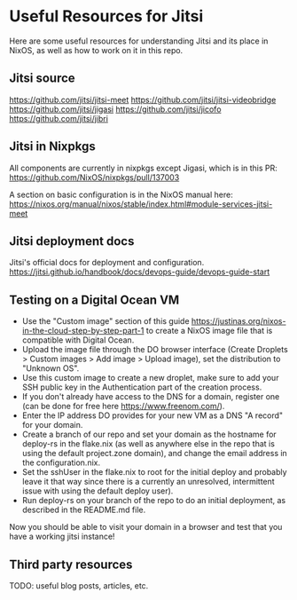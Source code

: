 Useful Resources for Jitsi
==========================

Here are some useful resources for understanding Jitsi and its place in NixOS, as well as how to work on it in this repo.

Jitsi source
-------------

https://github.com/jitsi/jitsi-meet
https://github.com/jitsi/jitsi-videobridge
https://github.com/jitsi/jigasi
https://github.com/jitsi/jicofo
https://github.com/jitsi/jibri

Jitsi in Nixpkgs
----------------

All components are currently in nixpkgs except Jigasi, which is in this PR: https://github.com/NixOS/nixpkgs/pull/137003

A section on basic configuration is in the NixOS manual here: https://nixos.org/manual/nixos/stable/index.html#module-services-jitsi-meet

Jitsi deployment docs
---------------------

Jitsi's official docs for deployment and configuration.
https://jitsi.github.io/handbook/docs/devops-guide/devops-guide-start

Testing on a Digital Ocean VM
-----------------------------

* Use the "Custom image" section of this guide https://justinas.org/nixos-in-the-cloud-step-by-step-part-1 to create a NixOS image file that is compatible with Digital Ocean.
* Upload the image file through the DO browser interface (Create Droplets > Custom images > Add image > Upload image), set the distribution to "Unknown OS".
* Use this custom image to create a new droplet, make sure to add your SSH public key in the Authentication part of the creation process.
* If you don't already have access to the DNS for a domain, register one (can be done for free here https://www.freenom.com/).
* Enter the IP address DO provides for your new VM as a DNS "A record" for your domain.
* Create a branch of our repo and set your domain as the hostname for deploy-rs in the flake.nix (as well as anywhere else in the repo that is using the default project.zone domain), and change the email address in the configuration.nix.
* Set the sshUser in the flake.nix to root for the initial deploy and probably leave it that way since there is a currently an unresolved, intermittent issue with using the default deploy user).
* Run deploy-rs on your branch of the repo to do an initial deployment, as described in the README.md file.

Now you should be able to visit your domain in a browser and test that you have a working jitsi instance!

Third party resources
---------------------

TODO: useful blog posts, articles, etc.

